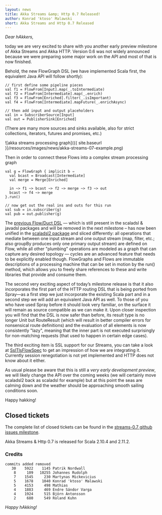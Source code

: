 ```yaml
---
layout: news
title: Akka Streams &amp; Http 0.7 Released!
author: Konrad 'ktoso' Malawski
short: Akka Streams and Http 0.7 Released
---
```


*Dear hAkkers,*

today we are very excited to share with you another early preview milestone of Akka Streams and Akka HTTP. 
Version 0.6 was not widely announced because we were preparing some major work on the API and most of that is now finished. 

Behold, the new FlowGraph DSL (we have implemented Scala first, the equivalent Java API will follow shortly):

    // first define some pipeline pieces
    val f1 = FlowFrom[Input].map(_.toIntermediate)
    val f2 = FlowFrom[Intermediate].map(_.enrich)
    val f3 = FlowFrom[Enriched].filter(_.isImportant)
    val f4 = FlowFrom[Intermediate].mapFuture(_.enrichAsync)

    // then add input and output placeholders
    val in = SubscriberSource[Input]
    val out = PublisherSink[Enriched]

(There are many more sources and sinks available, also for strict collections, iterators, futures and promises, etc.)

![akka streams processing graph]({{ site.baseurl }}/resources/images/news/akka-streams-07-example.png)

Then in order to connect these Flows into a complex stream processing graph  

    val g = FlowGraph { implicit b ⇒
      val bcast = Broadcast[Intermediate]
      val merge = Merge[Enriched]
    
      in ~> f1 ~> bcast ~> f2 ~> merge ~> f3 ~> out
      bcast ~> f4 ~> merge
    }.run()

    // now get out the real ins and outs for this run
    val sub = in.subscriber(g)
    val pub = out.publisher(g)

The [previous Flow/Duct DSL](http://doc.akka.io/api/akka-stream-and-http-experimental/0.6/#akka.stream.package) — which 
is still present in the scaladsl & javadsl packages and will be removed in the next milestone – has now been unified 
in the [scaladsl2 package](http://doc.akka.io/api/akka-stream-and-http-experimental/0.7/#akka.stream.scaladsl2.package) 
and sliced differently: all operations that mediate between one input stream and one output stream (map, filter, etc.; 
also groupBy produces only one primary output stream) are defined on Flow, while all other "plumbing" operations are 
modeled as a graph that can capture any desired topology — cycles are an advanced feature that needs to be explicitly 
enabled though. FlowGraphs and Flows are immutable descriptions of a processing machine that can be set in motion by the 
run() method, which allows you to freely share references to these and write libraries that provide and consume them.

The second very exciting aspect of today’s milestone release is that it also incorporates the first part of the HTTP 
routing DSL that is being ported from Spray—as a first step we just incorporate the existing Scala part and in a second 
step we will add an equivalent Java API as well. To those of you who have used Spray before it should look very familiar,
on the surface it will remain as source compatible as we can make it. Upon closer inspection you will find that the DSL 
is now safer than before, its result type is no longer Unit but RouteResult (which will result in better compiler errors 
for nonsensical route definitions) and the evaluation of all elements is now consistently "lazy", meaning that the inner 
part is not executed surprisingly for non-matching requests (that used to happen in certain edge cases).

The third exciting item is SSL support for our Streams, you can take a look at 
[SslTlsFlowSpec](https://github.com/akka/akka/blob/62a20195af79c7b405303b5f97970c9ca7a6891a/akka-stream/src/test/scala/akka/stream/io/SslTlsFlowSpec.scala) 
to get an impression of how we are integrating it. Currently session renegotiation is not yet implemented and HTTP does not know about it either.

As usual please be aware that this is still a *very early development preview*, we will likely change the API over the 
coming weeks (we will certainly move scaladsl2 back as scaladsl for example) but at this point the seas are calming down
and the weather should be approaching smooth sailing conditions soon.

Happy hakking!

## Closed tickets

The complete list of closed tickets can be found in the [streams-0.7 github issues milestone](https://github.com/akka/akka/issues?q=is%3Aissue+milestone%3Astreams-0.7+is%3Aclosed).

Akka Streams & Http 0.7 is released for Scala 2.10.4 and 2.11.2. 

### Credits ###

    commits added removed
       30    5922    1145 Patrik Nordwall
        8     109   10255 Johannes Rudolph
        7    1545     230 Martynas Mickevicius
        5    1678    1040 Konrad 'ktoso' Malawski
        5    4153     498 Mathias
        4    1883     469 Endre Sándor Varga
        4    1924     515 Björn Antonsson
        2     680     549 Roland Kuhn

*Happy hAkking!*
